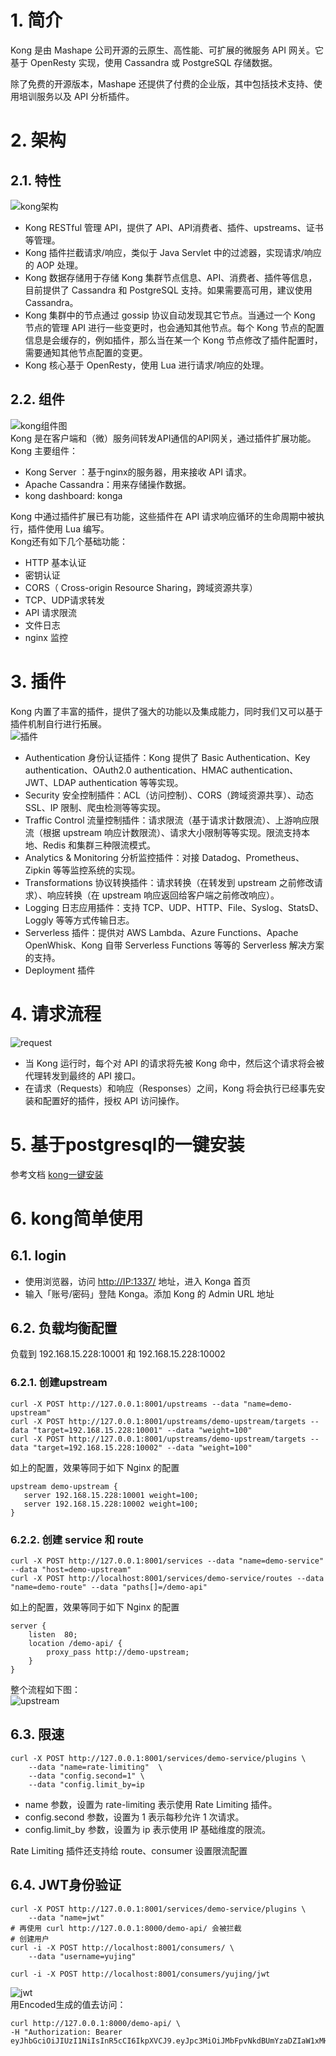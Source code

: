 # 1. 简介
Kong 是由 Mashape 公司开源的云原生、高性能、可扩展的微服务 API 网关。它基于 OpenResty 实现，使用 Cassandra 或 PostgreSQL 存储数据。

除了免费的开源版本，Mashape 还提供了付费的企业版，其中包括技术支持、使用培训服务以及 API 分析插件。

# 2. 架构
## 2.1. 特性
![kong架构](../media/kong-texing01.png)  
* Kong RESTful 管理 API，提供了 API、API消费者、插件、upstreams、证书等管理。
* Kong 插件拦截请求/响应，类似于 Java Servlet 中的过滤器，实现请求/响应的 AOP 处理。
* Kong 数据存储用于存储 Kong 集群节点信息、API、消费者、插件等信息，目前提供了 Cassandra 和 PostgreSQL 支持。如果需要高可用，建议使用 Cassandra。
* Kong 集群中的节点通过 gossip 协议自动发现其它节点。当通过一个 Kong 节点的管理 API 进行一些变更时，也会通知其他节点。每个 Kong 节点的配置信息是会缓存的，例如插件，那么当在某一个 Kong 节点修改了插件配置时，需要通知其他节点配置的变更。
* Kong 核心基于 OpenResty，使用 Lua 进行请求/响应的处理。

## 2.2. 组件
![kong组件图](../media/kong-jiagou01.png)  
Kong 是在客户端和（微）服务间转发API通信的API网关，通过插件扩展功能。  
Kong 主要组件：
- Kong Server ：基于nginx的服务器，用来接收 API 请求。
- Apache Cassandra：用来存储操作数据。
- kong dashboard: konga

Kong 中通过插件扩展已有功能，这些插件在 API 请求响应循环的生命周期中被执行，插件使用 Lua 编写。  
Kong还有如下几个基础功能：
- HTTP 基本认证
- 密钥认证
- CORS（ Cross-origin Resource Sharing，跨域资源共享）
- TCP、UDP请求转发
- API 请求限流
- 文件日志
- nginx 监控


# 3. 插件
Kong 内置了丰富的插件，提供了强大的功能以及集成能力，同时我们又可以基于插件机制自行进行拓展。  
![插件](../media/plugins01.png)
* Authentication 身份认证插件：Kong 提供了 Basic Authentication、Key authentication、OAuth2.0 authentication、HMAC authentication、JWT、LDAP authentication 等等实现。
* Security 安全控制插件：ACL（访问控制）、CORS（跨域资源共享）、动态SSL、IP 限制、爬虫检测等等实现。
* Traffic Control 流量控制插件：请求限流（基于请求计数限流）、上游响应限流（根据 upstream 响应计数限流）、请求大小限制等等实现。限流支持本地、Redis 和集群三种限流模式。
* Analytics & Monitoring 分析监控插件：对接 Datadog、Prometheus、Zipkin 等等监控系统的实现。
* Transformations 协议转换插件：请求转换（在转发到 upstream 之前修改请求）、响应转换（在 upstream 响应返回给客户端之前修改响应）。
* Logging 日志应用插件：支持 TCP、UDP、HTTP、File、Syslog、StatsD、Loggly 等等方式传输日志。
* Serverless 插件：提供对 AWS Lambda、Azure Functions、Apache OpenWhisk、Kong 自带 Serverless Functions 等等的 Serverless 解决方案的支持。
* Deployment 插件

# 4. 请求流程
![request](../media/request01.png)  
* 当 Kong 运行时，每个对 API 的请求将先被 Kong 命中，然后这个请求将会被代理转发到最终的 API 接口。
* 在请求（Requests）和响应（Responses）之间，Kong 将会执行已经事先安装和配置好的插件，授权 API 访问操作。

# 5. 基于postgresql的一键安装
参考文档 [kong一键安装](kong一键安装.md)

# 6. kong简单使用
## 6.1. login
* 使用浏览器，访问 <http://IP:1337/> 地址，进入 Konga 首页
* 输入「账号/密码」登陆 Konga。添加 Kong 的 Admin URL 地址

## 6.2. 负载均衡配置
负载到 192.168.15.228:10001 和 192.168.15.228:10002  
### 6.2.1. 创建upstream
```
curl -X POST http://127.0.0.1:8001/upstreams --data "name=demo-upstream"
curl -X POST http://127.0.0.1:8001/upstreams/demo-upstream/targets --data "target=192.168.15.228:10001" --data "weight=100"
curl -X POST http://127.0.0.1:8001/upstreams/demo-upstream/targets --data "target=192.168.15.228:10002" --data "weight=100"
```
 如上的配置，效果等同于如下 Nginx 的配置
 ```
 upstream demo-upstream {
    server 192.168.15.228:10001 weight=100;
    server 192.168.15.228:10002 weight=100;
}
```

### 6.2.2. 创建 service 和 route
```
curl -X POST http://127.0.0.1:8001/services --data "name=demo-service" --data "host=demo-upstream"
curl -X POST http://localhost:8001/services/demo-service/routes --data "name=demo-route" --data "paths[]=/demo-api"
```
如上的配置，效果等同于如下 Nginx 的配置
```
server {
    listen  80;
    location /demo-api/ {
        proxy_pass http://demo-upstream;
    }
}
```
整个流程如下图：  
![upstream](../media/upstream01.png)


## 6.3. 限速
```
curl -X POST http://127.0.0.1:8001/services/demo-service/plugins \
    --data "name=rate-limiting"  \
    --data "config.second=1" \
    --data "config.limit_by=ip
```
* name 参数，设置为 rate-limiting 表示使用 Rate Limiting 插件。
* config.second 参数，设置为 1 表示每秒允许 1 次请求。
* config.limit_by 参数，设置为 ip 表示使用 IP 基础维度的限流。  
  
Rate Limiting 插件还支持给 route、consumer 设置限流配置

## 6.4. JWT身份验证
```
curl -X POST http://127.0.0.1:8001/services/demo-service/plugins \
    --data "name=jwt"
# 再使用 curl http://127.0.0.1:8000/demo-api/ 会被拦截
# 创建用户
curl -i -X POST http://localhost:8001/consumers/ \
    --data "username=yujing"

curl -i -X POST http://localhost:8001/consumers/yujing/jwt
```
![jwt](../media/jwt01.png)  
用Encoded生成的值去访问：  
```
curl http://127.0.0.1:8000/demo-api/ \
-H "Authorization: Bearer eyJhbGciOiJIUzI1NiIsInR5cCI6IkpXVCJ9.eyJpc3MiOiJMbFpvNkdBUmYzaDZIaW1xMHRHZ0xsQnNPR3U4YUh3dyJ9.G5TapzuSDLBsjWvRu74KAn7s_YPX5wAjCuILO7FEdZE" 

```